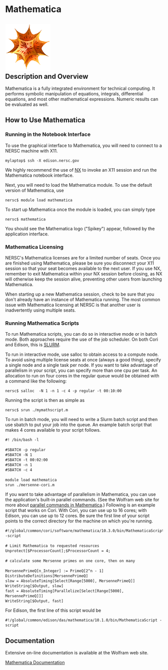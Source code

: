 # Mathematica

## ![Mathematica logo](./images/mathematica-spikey.png)<br/>Description and Overview

Mathematica is a fully integrated environment for technical
computing. It performs symbolic manipulation of equations, integrals,
differential equations, and most other mathematical
expressions. Numeric results can be evaluated as well.

## How to Use Mathematica

### Running in the Notebook Interface

To use the graphical interface to Mathematica, you will need to
connect to a NERSC machine with X11.

```shell
mylaptop$ ssh -X edison.nersc.gov
```

We highly recommend the use
of [NX](https://www.nersc.gov/users/connecting-to-nersc/using-nx/) to
invoke an X11 session and run the Mathematica notebook interface.

Next, you will need to load the Mathematica module. To use the default
version of Mathematica, use

```shell
nersc$ module load mathematica
```

To start up Mathematica once the module is loaded, you can simply type

```shell
nersc$ mathematica
```

You should see the Mathematica logo ("Spikey") appear, followed by the
application interface.

### Mathematica Licensing

NERSC's Mathematica licenses are for a limited number of seats. Once
you are finished using Mathematica, please be sure you disconnect your
X11 session so that your seat becomes available to the next user. If
you use NX, remember to exit Mathematica within your NX session before
closing, as NX will otherwise keep the session alive, preventing other
users from launching Mathematica.

When starting up a new Mathematica session, check to be sure that you
don't already have an instance of Mathematica running. The most common
issue with Mathematica licensing at NERSC is that another user is
inadvertently using multiple seats.

### Running Mathematica Scripts

To run Mathematica scripts, you can do so in interactive mode or in
batch mode. Both approaches require the use of the job scheduler. On
both Cori and Edison, this
is
[SLURM](https://www.nersc.gov/users/computational-systems/cori/running-jobs/slurm-at-nersc-overview/).

To run in interactive mode, use salloc to obtain access to a compute
node. To avoid using multiple license seats at once (always a good
thing), specify a single node and a single task per node. If you want
to take advantage of parallelism in your script, you can specify more
than one cpu per task. An allocation to run on four cores in the
regular queue would be obtained with a command like the following:

```shell
nersc$ salloc  -N 1 -n 1 -c 4 -p regular -t 00:10:00
```
Running the script is then as simple as

```shell
nersc$ srun ./mymathscript.m
```

To run in batch mode, you will need to write a Slurm batch script and
then use sbatch to put your job into the queue. An example batch
script that makes 4 cores available to your script follows.

```shell
#! /bin/bash -l

#SBATCH -p regular
#SBATCH -N 1
#SBATCH -t 00:02:00
#SBATCH -n 1
#SBATCH -c 4

module load mathematica
srun ./mersenne-cori.m
```

If you want to take advantage of parallelism in Mathematica, you can
use the application's built-in parallel commands. (See the Wolfram web
site for more
about
[parallel commands in Mathematica](https://reference.wolfram.com/language/ParallelTools/tutorial/GettingStarted.html).)
Following is an example script that works on Cori. With Cori, you can
use up to 16 cores; with Edison, you can use up to 12 cores. Be sure
the first line of your script points to the correct directory for the
machine on which you're running.

```
#!/global/common/cori/software/mathematica/10.3.0/bin/MathematicaScript -script

# Limit Mathematica to requested resources
Unprotect[$ProcessorCount];$ProcessorCount = 4;

# calculate some Mersenne primes on one core, then on many

MersennePrimeQ[n_Integer] := PrimeQ[2^n - 1]
DistributeDefinitions[MersennePrimeQ]
slow = AbsoluteTiming[Select[Range[5000], MersennePrimeQ]]
WriteString[$Output, slow]
fast = AbsoluteTiming[Parallelize[Select[Range[5000], MersennePrimeQ]]]
WriteString[$Output, fast]
```

For Edison, the first line of this script would be

```
#!/global/common/edison/das/mathematica/10.1.0/bin/MathematicaScript -script
```

## Documentation

Extensive on-line documentation is available at the Wolfram web site.

[Mathematica Documentation](http://www.wolfram.com/products/mathematica/)
